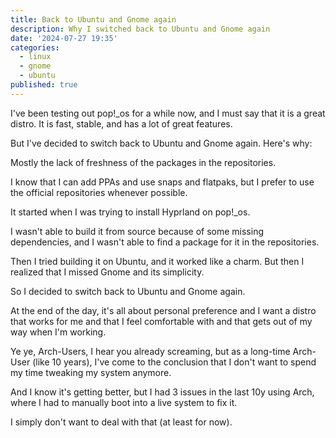 ```yaml
---
title: Back to Ubuntu and Gnome again
description: Why I switched back to Ubuntu and Gnome again
date: '2024-07-27 19:35'
categories:
  - linux
  - gnome
  - ubuntu
published: true
---
```


I've been testing out pop!\_os for a while now, and I must say that it is a great distro. It is fast, stable, and has a lot of great features.

But I've decided to switch back to Ubuntu and Gnome again. Here's why:

Mostly the lack of freshness of the packages in the repositories.

I know that I can add PPAs and use snaps and flatpaks,
but I prefer to use the official repositories whenever possible.

It started when I was trying to install Hyprland on pop!\_os.

I wasn't able to build it from source because of some missing dependencies,
and I wasn't able to find a package for it in the repositories.

Then I tried building it on Ubuntu, and it worked like a charm.
But then I realized that I missed Gnome and its simplicity.

So I decided to switch back to Ubuntu and Gnome again.

At the end of the day, it's all about personal preference and
I want a distro that works for me and that I feel comfortable with and
that gets out of my way when I'm working.

Ye ye, Arch-Users, I hear you already screaming,
but as a long-time Arch-User (like 10 years),
I've come to the conclusion that I don't want to spend my time
tweaking my system anymore.

And I know it's getting better, but I had 3 issues in the last 10y using Arch,
where I had to manually boot into a live system to fix it.

I simply don't want to deal with that (at least for now).
